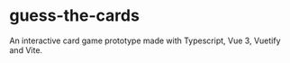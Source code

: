 # guess-the-cards
An interactive card game prototype made with Typescript, Vue 3, Vuetify and Vite.
